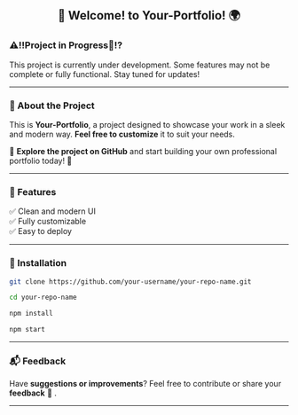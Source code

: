 <h2 align="center">👋 Welcome! to Your-Portfolio! 🌍</h2>

### ⚠️‼️Project in Progress🛑⁉️
This project is currently under development. Some features may not be complete or fully functional. Stay tuned for updates!

---

### 🔹 About the Project  
This is **Your-Portfolio**, a project designed to showcase your work in a sleek and modern way. **Feel free to customize** it to suit your needs.

🚀 **Explore the project on GitHub** and start building your own professional portfolio today! 🚀

---

### 🔧 Features  
✅ Clean and modern UI  
✅ Fully customizable  
✅ Easy to deploy  

---

### 📌 Installation  
```bash
git clone https://github.com/your-username/your-repo-name.git
```

```bash
cd your-repo-name
```

```bash  
npm install
```

```bash  
npm start  
```

---

### 📬 Feedback
Have **suggestions or improvements**? Feel free to contribute or share your **feedback** 📩 . 

---
